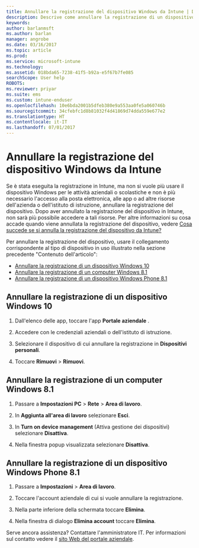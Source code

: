 ```yaml
---
title: Annullare la registrazione del dispositivo Windows da Intune | Documentazione Microsoft
description: Descrive come annullare la registrazione di un dispositivo Windows da Intune
keywords: 
author: barlanmsft
ms.author: barlan
manager: angrobe
ms.date: 03/16/2017
ms.topic: article
ms.prod: 
ms.service: microsoft-intune
ms.technology: 
ms.assetid: 018bda65-7238-41f5-b92a-e5f67b7fe085
searchScope: User help
ROBOTS: 
ms.reviewer: priyar
ms.suite: ems
ms.custom: intune-enduser
ms.openlocfilehash: 10e6bda2001b5dfeb380e9a553aa0fe5a060746b
ms.sourcegitcommit: 34cfebfc1d8b81032f4d41869d74dda559e677e2
ms.translationtype: HT
ms.contentlocale: it-IT
ms.lasthandoff: 07/01/2017
---
```

# <a name="unenroll-your-windows-device-from-intune"></a>Annullare la registrazione del dispositivo Windows da Intune

Se è stata eseguita la registrazione in Intune, ma non si vuole più usare il dispositivo Windows per le attività aziendali o scolastiche e non è più necessario l'accesso alla posta elettronica, alle app o ad altre risorse dell'azienda o dell'istituto di istruzione, annullare la registrazione del dispositivo. Dopo aver annullato la registrazione del dispositivo in Intune, non sarà più possibile accedere a tali risorse. Per altre informazioni su cosa accade quando viene annullata la registrazione del dispositivo, vedere [Cosa succede se si annulla la registrazione del dispositivo da Intune?](what-happens-if-you-unenroll-your-device-from-intune-windows.md)

Per annullare la registrazione del dispositivo, usare il collegamento corrispondente al tipo di dispositivo in uso illustrato nella sezione precedente "Contenuto dell'articolo":

-   [Annullare la registrazione di un dispositivo Windows 10](#unenroll-your-windows-10-device)
-   [Annullare la registrazione di un computer Windows 8.1](#unenroll-your-windows-81-computer)
-   [Annullare la registrazione di un dispositivo Windows Phone 8.1](#unenroll-your-windows-phone-81-device)

## <a name="unenroll-your-windows-10-device"></a>Annullare la registrazione di un dispositivo Windows 10

1.  Dall'elenco delle app, toccare l'app **Portale aziendale** .

2.  Accedere con le credenziali aziendali o dell'istituto di istruzione.

3.  Selezionare il dispositivo di cui annullare la registrazione in **Dispositivi personali**.

4.  Toccare **Rimuovi** &gt; **Rimuovi**.

## <a name="unenroll-your-windows-81-computer"></a>Annullare la registrazione di un computer Windows 8.1

1.  Passare a **Impostazioni PC** &gt; **Rete** &gt; **Area di lavoro**.

2.  In **Aggiunta all'area di lavoro** selezionare **Esci**.

3.  In **Turn on device management** (Attiva gestione dei dispositivi) selezionare **Disattiva**.

4.  Nella finestra popup visualizzata selezionare **Disattiva**.

## <a name="unenroll-your-windows-phone-81-device"></a>Annullare la registrazione di un dispositivo Windows Phone 8.1

1.  Passare a **Impostazioni** &gt; **Area di lavoro**.

2.  Toccare l'account aziendale di cui si vuole annullare la registrazione.

3.  Nella parte inferiore della schermata toccare **Elimina**.

4.  Nella finestra di dialogo **Elimina account** toccare **Elimina**.

Serve ancora assistenza? Contattare l'amministratore IT. Per informazioni sul contatto vedere il [sito Web del portale aziendale](http://portal.manage.microsoft.com).
